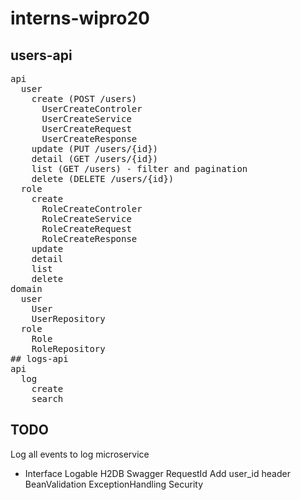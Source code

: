 # interns-wipro20

## users-api
<pre>
api  
  user
    create (POST /users)
      UserCreateControler
      UserCreateService
      UserCreateRequest
      UserCreateResponse
    update (PUT /users/{id})
    detail (GET /users/{id})
    list (GET /users) - filter and pagination
    delete (DELETE /users/{id})
  role
    create
      RoleCreateControler
      RoleCreateService
      RoleCreateRequest
      RoleCreateResponse
    update
    detail
    list
    delete
domain
  user
    User
    UserRepository    
  role
    Role
    RoleRepository
## logs-api    
api
  log
    create
    search
</pre>
## TODO
Log all events to log microservice
  - Interface Logable
H2DB
Swagger
RequestId
Add user_id header
BeanValidation
ExceptionHandling 
Security


